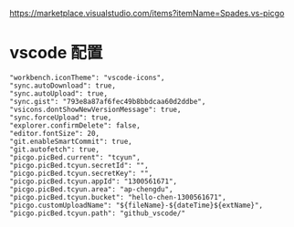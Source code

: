 https://marketplace.visualstudio.com/items?itemName=Spades.vs-picgo
# vscode 配置
    "workbench.iconTheme": "vscode-icons",
    "sync.autoDownload": true,
    "sync.autoUpload": true,
    "sync.gist": "793e8a87af6fec49b8bbdcaa60d2ddbe",
    "vsicons.dontShowNewVersionMessage": true,
    "sync.forceUpload": true,
    "explorer.confirmDelete": false,
    "editor.fontSize": 20,
    "git.enableSmartCommit": true,
    "git.autofetch": true,
    "picgo.picBed.current": "tcyun",
    "picgo.picBed.tcyun.secretId": "",
    "picgo.picBed.tcyun.secretKey": "",
    "picgo.picBed.tcyun.appId": "1300561671",
    "picgo.picBed.tcyun.area": "ap-chengdu",
    "picgo.picBed.tcyun.bucket": "hello-chen-1300561671",
    "picgo.customUploadName": "${fileName}-${dateTime}${extName}",
    "picgo.picBed.tcyun.path": "github_vscode/"